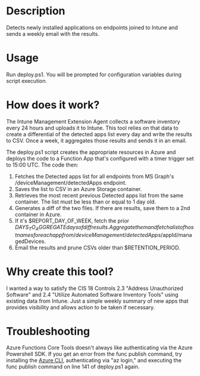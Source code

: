# Description

Detects newly installed applications on endpoints joined to Intune and sends a weekly email with the results.

# Usage

Run deploy.ps1. You will be prompted for configuration variables during script execution.

# How does it work?

The Intune Management Extension Agent collects a software inventory every 24 hours and uploads it to Intune. This tool relies on that data to create a differential of the detected apps list every day and write the results to CSV. Once a week, it aggregates those results and sends it in an email.

The deploy.ps1 script creates the appropriate resources in Azure and deploys the code to a Function App that's configured with a timer trigger set to 15:00 UTC. The code then:

1. Fetches the Detected apps list for all endpoints from MS Graph's /deviceManagement/detectedApps endpoint.
2. Saves the list to CSV in an Azure Storage container.
3. Retrieves the most recent previous Detected apps list from the same container. The list must be less than or equal to 1 day old.
4. Generates a diff of the two files. If there are results, save them to a 2nd container in Azure.
5. If it's $REPORT_DAY_OF_WEEK, fetch the prior $DAYS_TO_AGGREGATE days of diff results. Aggregate them and fetch a list of hostnames for each app from /deviceManagement/detectedApps/$appId/managedDevices.
6. Email the results and prune CSVs older than $RETENTION_PERIOD.

# Why create this tool?

I wanted a way to satisfy the CIS 18 Controls 2.3 "Address Unauthorized Software" and 2.4 "Utilize Automated Software Inventory Tools" using existing data from Intune. Just a simple weekly summary of new apps that provides visibility and allows action to be taken if necessary. 

# Troubleshooting

Azure Functions Core Tools doesn't always like authenticating via the Azure Powershell SDK. If you get an error from the func publish command, try installing the [Azure CLI](https://learn.microsoft.com/en-us/cli/azure/install-azure-cli?view=azure-cli-latest), authenticating via "az login," and executing the func publish command on line 141 of deploy.ps1 again.

